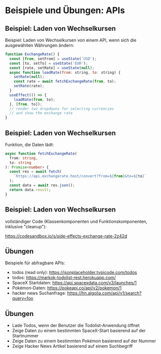 # Beispiele und Übungen: APIs

## Beispiel: Laden von Wechselkursen

Beispiel: Laden von Wechselkursen von einem API, wenn sich die ausgewählten Währungen ändern:

```js
function ExchangeRate() {
  const [from, setFrom] = useState('USD');
  const [to, setTo] = useState('EUR');
  const [rate, setRate] = useState(null);
  async function loadRate(from: string, to: string) {
    setRate(null);
    const rate = await fetchExchangeRate(from, to);
    setRate(rate);
  }
  useEffect(() => {
    loadRate(from, to);
  }, [from, to]);
  // render two dropdowns for selecting currencies
  // and show the exchange rate
}
```

## Beispiel: Laden von Wechselkursen

Funktion, die Daten lädt:

```ts
async function fetchExchangeRate(
  from: string,
  to: string
): Promise<number> {
  const res = await fetch(
    `https://api.exchangerate.host/convert?from=${from}&to=${to}`
  );
  const data = await res.json();
  return data.result;
}
```

## Beispiel: Laden von Wechselkursen

vollständiger Code (Klassenkomponenten und Funktionskomponenten, inklusive "cleanup"):

<https://codesandbox.io/s/side-effects-exchange-rate-2z42d>

## Übungen

Beispiele für abfragbare APIs:

- todos (read only): https://jsonplaceholder.typicode.com/todos
- todos: https://markok-todolist-rest.herokuapp.com/
- SpaceX Startdaten: https://api.spacexdata.com/v3/launches/1
- Pokémon-Daten: https://pokeapi.co/api/v2/pokemon/1
- hacker news Suchanfrage: https://hn.algolia.com/api/v1/search?query=foo

## Übungen

- Lade Todos, wenn der Benutzer die Todolist-Anwendung öffnet
- Zeige Daten zu einem bestimmten SpaceX-Start basierend auf der Startnummer
- Zeige Daten zu einem bestimmten Pokémon basierend auf der Nummer
- Zeige Hacker News Artikel basierend auf einem Suchbegriff
